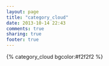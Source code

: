 ```yaml
---
layout: page
title: "category_cloud"
date: 2013-10-14 22:43
comments: true
sharing: true
footer: true
---
```


<div id='category'>
    <span id="Category-cloud">{% category_cloud bgcolor:#f2f2f2 %}</span>
</div>
